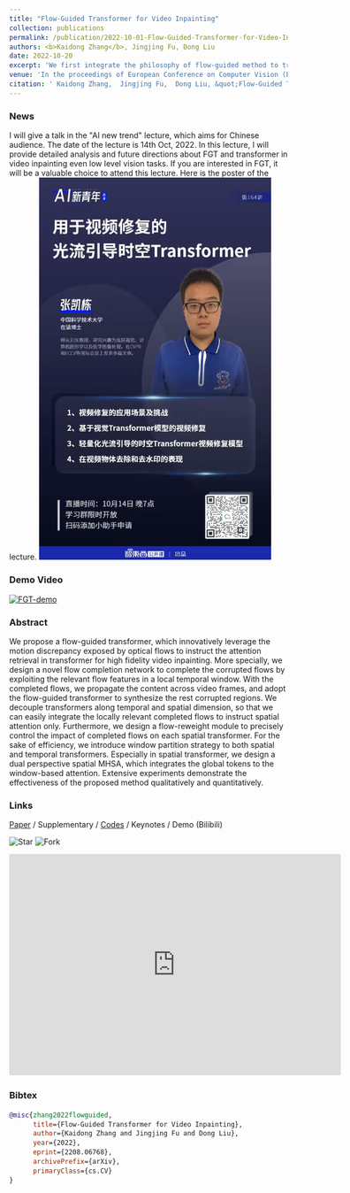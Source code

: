```yaml
---
title: "Flow-Guided Transformer for Video Inpainting"
collection: publications
permalink: /publication/2022-10-01-Flow-Guided-Transformer-for-Video-Inpainting
authors: <b>Kaidong Zhang</b>, Jingjing Fu, Dong Liu
date: 2022-10-20
excerpt: 'We first integrate the philosophy of flow-guided method to transformer for video inpainting with reasonable structure and detailed texture simultaneously. We exploit the local correlation of motion fields and adopt the motion discrepancy in the completed flows to guide the transformer-based content synthesis. We also design elaborated window-partition and spatial-temporal decoupled transformer strategy for the balance between efficiency and performance.'
venue: 'In the proceedings of European Conference on Computer Vision (ECCV)'
citation: ' Kaidong Zhang,  Jingjing Fu,  Dong Liu, &quot;Flow-Guided Transformer for Video Inpainting.&quot; In the proceedings of European Conference on Computer Vision (ECCV), 2022.'
---
```


### News
I will give a talk in the "AI new trend" lecture, which aims for Chinese audience. The date of the lecture is 14th Oct, 2022. In this lecture, I will provide detailed analysis and future directions about FGT and transformer in video inpainting even low level vision tasks. If you are interested in FGT, it will be a valuable choice to attend this lecture. Here is the poster of the lecture.
<img src="FGT.jpg" width="420" />

### Demo Video
[![FGT-demo](https://res.cloudinary.com/marcomontalbano/image/upload/v1660879749/video_to_markdown/images/youtube--BC32n-NncPs-c05b58ac6eb4c4700831b2b3070cd403.jpg)](https://www.youtube.com/watch?v=BC32n-NncPs&t=8s "FGT-demo")

### Abstract
We propose a flow-guided transformer, which innovatively leverage the motion discrepancy exposed by optical flows to instruct the attention retrieval in transformer for high fidelity video inpainting. More specially, we design a novel flow completion network to complete the corrupted flows by exploiting the relevant flow features in a local temporal window. With the completed flows, we propagate the content across video frames, and adopt the flow-guided transformer to synthesize the rest corrupted regions. We decouple transformers along temporal and spatial dimension, so that we can easily integrate the locally relevant completed flows to instruct spatial attention only. Furthermore, we design a flow-reweight module to precisely control the impact of completed flows on each spatial transformer. For the sake of efficiency, we introduce window partition strategy to both spatial and temporal transformers. Especially in spatial transformer, we design a dual perspective spatial MHSA, which integrates the global tokens to the window-based attention. Extensive experiments demonstrate the effectiveness of the proposed method qualitatively and quantitatively.

### Links
[Paper](https://arxiv.org/abs/2208.06768) / Supplementary / [Codes](https://github.com/hitachinsk/FGT) / Keynotes / Demo (Bilibili)

![Star](https://img.shields.io/github/stars/hitachinsk/FGT?style=social) ![Fork](https://img.shields.io/github/forks/hitachinsk/FGT?style=social)

<iframe style="width:100%;height:auto;min-width:600px;min-height:400px;" src="https://star-history.com/embed?secret=Z2hwX1BGZjQ4ODh2QzJoVm5MMjlMS2Qwazc5TWNnTGszdzRhYXdWYg==#hitachinsk/FGT&Date" frameBorder="0"></iframe>

### Bibtex
```bibtex
@misc{zhang2022flowguided,
      title={Flow-Guided Transformer for Video Inpainting}, 
      author={Kaidong Zhang and Jingjing Fu and Dong Liu},
      year={2022},
      eprint={2208.06768},
      archivePrefix={arXiv},
      primaryClass={cs.CV}
}
```
